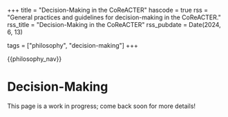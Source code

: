 +++
title = "Decision-Making in the CoReACTER"
hascode = true
rss = "General practices and guidelines for decision-making in the CoReACTER."
rss_title = "Decision-Making in the CoReACTER"
rss_pubdate = Date(2024, 6, 13)

tags = ["philosophy", "decision-making"]
+++

{{philosophy_nav}}

# Decision-Making

This page is a work in progress; come back soon for more details!